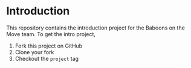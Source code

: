 # Introduction
This repository contains the introduction project for the Baboons on the Move team. To get the intro project,
1. Fork this project on GitHub
1. Clone your fork
1. Checkout the `project` tag